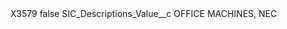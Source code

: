 <?xml version="1.0" encoding="UTF-8"?>
<CustomMetadata xmlns="http://soap.sforce.com/2006/04/metadata" xmlns:xsi="http://www.w3.org/2001/XMLSchema-instance" xmlns:xsd="http://www.w3.org/2001/XMLSchema">
    <label>X3579</label>
    <protected>false</protected>
    <values>
        <field>SIC_Descriptions_Value__c</field>
        <value xsi:type="xsd:string">OFFICE MACHINES, NEC</value>
    </values>
</CustomMetadata>
